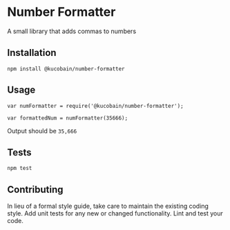 Number Formatter
=========

A small library that adds commas to numbers

## Installation

  `npm install @kucobain/number-formatter`

## Usage

    var numFormatter = require('@kucobain/number-formatter');

    var formattedNum = numFormatter(35666);
  
  
  Output should be `35,666`


## Tests

  `npm test`

## Contributing
In lieu of a formal style guide, take care to maintain the existing coding style. Add unit tests for any new or changed functionality. Lint and test your code.
